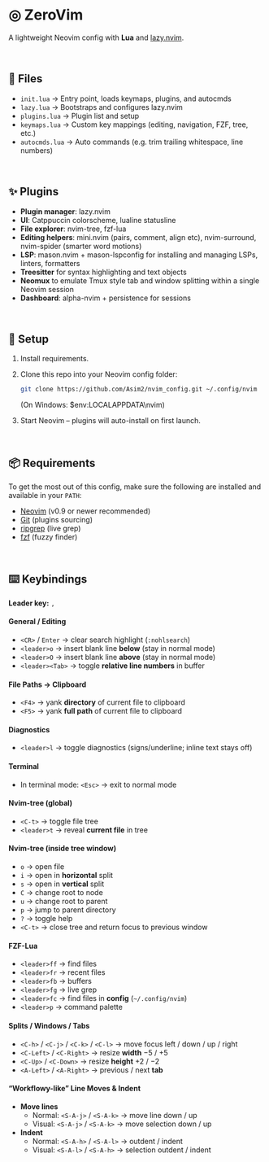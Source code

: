 # ◎ ZeroVim
A lightweight Neovim config with **Lua** and [lazy.nvim](https://github.com/folke/lazy.nvim).

<br>

## 📂 Files
- `init.lua` → Entry point, loads keymaps, plugins, and autocmds
- `lazy.lua` → Bootstraps and configures lazy.nvim
- `plugins.lua` → Plugin list and setup
- `keymaps.lua` → Custom key mappings (editing, navigation, FZF, tree, etc.)
- `autocmds.lua` → Auto commands (e.g. trim trailing whitespace, line numbers)
<br>

## ✨ Plugins
- **Plugin manager**: lazy.nvim  
- **UI**: Catppuccin colorscheme, lualine statusline  
- **File explorer**: nvim-tree, fzf-lua  
- **Editing helpers**: mini.nvim (pairs, comment, align etc), nvim-surround, nvim-spider (smarter word motions)  
- **LSP**: mason.nvim + mason-lspconfig for installing and managing LSPs, linters, formatters
- **Treesitter** for syntax highlighting and text objects  
- **Neomux** to emulate Tmux style tab and window splitting within a single Neovim session 
- **Dashboard**: alpha-nvim + persistence for sessions


<br>

## 🚀 Setup
1. Install requirements.  
2. Clone this repo into your Neovim config folder:  
   ```sh
   git clone https://github.com/Asim2/nvim_config.git ~/.config/nvim
   ```
    (On Windows: $env:LOCALAPPDATA\nvim)
    
3. Start Neovim – plugins will auto-install on first launch.

<br>

## 📦 Requirements

To get the most out of this config, make sure the following are installed and available in your `PATH`:

- [Neovim](https://neovim.io/) (v0.9 or newer recommended)
- [Git](https://git-scm.com/) (plugins sourcing)
- [ripgrep](https://github.com/BurntSushi/ripgrep) (live grep)
- [fzf](https://github.com/junegunn/fzf) (fuzzy finder)

<br>

## ⌨️ Keybindings

**Leader key:** `,`

#### General / Editing
- `<CR>` / `Enter` → clear search highlight (`:nohlsearch`)
- `<leader>o` → insert blank line **below** (stay in normal mode)
- `<leader>O` → insert blank line **above** (stay in normal mode)
- `<leader><Tab>` → toggle **relative line numbers** in buffer

#### File Paths → Clipboard
- `<F4>` → yank **directory** of current file to clipboard
- `<F5>` → yank **full path** of current file to clipboard

#### Diagnostics
- `<leader>l` → toggle diagnostics (signs/underline; inline text stays off)

#### Terminal
- In terminal mode: `<Esc>` → exit to normal mode

#### Nvim-tree (global)
- `<C-t>` → toggle file tree
- `<leader>t` → reveal **current file** in tree

#### Nvim-tree (inside tree window)
- `o` → open file
- `i` → open in **horizontal** split
- `s` → open in **vertical** split
- `C` → change root to node
- `u` → change root to parent
- `p` → jump to parent directory
- `?` → toggle help
- `<C-t>` → close tree and return focus to previous window

#### FZF-Lua
- `<leader>ff` → find files
- `<leader>fr` → recent files
- `<leader>fb` → buffers
- `<leader>fg` → live grep
- `<leader>fc` → find files in **config** (`~/.config/nvim`)
- `<leader>p` → command palette

#### Splits / Windows / Tabs
- `<C-h>` / `<C-j>` / `<C-k>` / `<C-l>` → move focus left / down / up / right
- `<C-Left>` / `<C-Right>` → resize **width** −5 / +5
- `<C-Up>` / `<C-Down>` → resize **height** +2 / −2
- `<A-Left>` / `<A-Right>` → previous / next **tab**

#### “Workflowy-like” Line Moves & Indent
- **Move lines**
  - Normal: `<S-A-j>` / `<S-A-k>` → move line down / up
  - Visual: `<S-A-j>` / `<S-A-k>` → move selection down / up
- **Indent**
  - Normal: `<S-A-h>` / `<S-A-l>` → outdent / indent
  - Visual: `<S-A-l>` / `<S-A-h>` → selection outdent / indent
